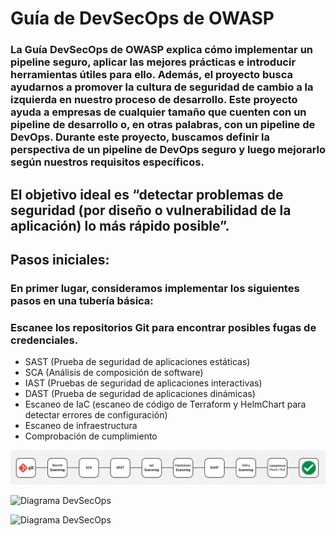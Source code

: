 # **Guía de DevSecOps de OWASP**

### La Guía DevSecOps de OWASP explica cómo implementar un pipeline seguro, aplicar las mejores prácticas e introducir herramientas útiles para ello. Además, el proyecto busca ayudarnos a promover la cultura de seguridad de cambio a la izquierda en nuestro proceso de desarrollo. Este proyecto ayuda a empresas de cualquier tamaño que cuenten con un pipeline de desarrollo o, en otras palabras, con un pipeline de DevOps. Durante este proyecto, buscamos definir la perspectiva de un pipeline de DevOps seguro y luego mejorarlo según nuestros requisitos específicos.

## El objetivo ideal es “detectar problemas de seguridad (por diseño o vulnerabilidad de la aplicación) lo más rápido posible”.

## Pasos iniciales:
### En primer lugar, consideramos implementar los siguientes pasos en una tubería básica:

### Escanee los repositorios Git para encontrar posibles fugas de credenciales.
- SAST (Prueba de seguridad de aplicaciones estáticas)
- SCA (Análisis de composición de software)
- IAST (Pruebas de seguridad de aplicaciones interactivas)
- DAST (Prueba de seguridad de aplicaciones dinámicas)
- Escaneo de IaC (escaneo de código de Terraform y HelmChart para detectar errores de configuración)
- Escaneo de infraestructura
- Comprobación de cumplimiento
  
![Diagrama DevSecOps](DevSecOps-pipeline.png)

![Diagrama DevSecOps](https://owasp.org/www-project-devsecops-guideline/)

![Diagrama DevSecOps](https://www.youtube.com/watch?v=vf9Waxh3I04)

